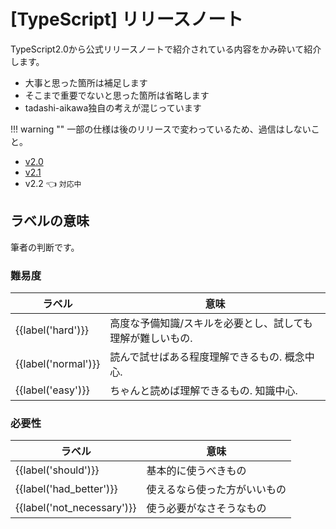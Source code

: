 # [TypeScript] リリースノート


TypeScript2.0から公式リリースノートで紹介されている内容をかみ砕いて紹介します。

* 大事と思った箇所は補足します
* そこまで重要でないと思った箇所は省略します
* tadashi-aikawa独自の考えが混じっています

!!! warning ""
    一部の仕様は後のリリースで変わっているため、過信はしないこと。  

* [v2.0](./2.0.md)
* [v2.1](./2.1.md)
* v2.2 👈 `対応中`

## ラベルの意味

筆者の判断です。

### 難易度

| ラベル              | 意味                                                       |
| ------------------- | ---------------------------------------------------------- |
| {{label('hard')}}   | 高度な予備知識/スキルを必要とし、試しても理解が難しいもの. |
| {{label('normal')}} | 読んで試せばある程度理解できるもの. 概念中心.              |
| {{label('easy')}}   | ちゃんと読めば理解できるもの. 知識中心.                    |

### 必要性

| ラベル                     | 意味                         |
| -------------------------- | ---------------------------- |
| {{label('should')}}        | 基本的に使うべきもの         |
| {{label('had_better')}}    | 使えるなら使った方がいいもの |
| {{label('not_necessary')}} | 使う必要がなさそうなもの     |
